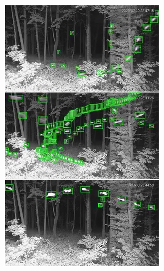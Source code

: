 ![20200730-224046-231051](in/20200730/20200730-224046-231051_0_.jpg)
![20200730-231056-234101](in/20200730/20200730-231056-234101_0_.jpg)
![20200730-234106-000001](in/20200730/20200730-234106-000001_0_.jpg)
